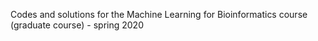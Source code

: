 Codes and solutions for the Machine Learning for Bioinformatics course (graduate course) - spring 2020